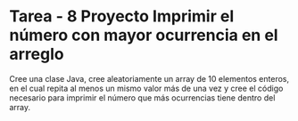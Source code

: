 # Tarea - 8 Proyecto Imprimir el número con mayor ocurrencia en el arreglo

Cree una clase Java, cree aleatoriamente un array de 10 elementos enteros, en el cual repita al
menos un mismo valor más de una vez y cree el código necesario para imprimir el número que
más ocurrencias tiene dentro del array.
